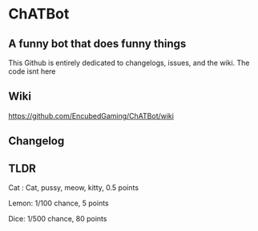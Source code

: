 # ChATBot
A funny bot that does funny things
------------------------------------
This Github is entirely dedicated to changelogs, issues, and the wiki. The code isnt here
 
 Wiki
 ---------
 https://github.com/EncubedGaming/ChATBot/wiki
 
 Changelog
 ------
 
 TLDR
 -----
 
 Cat : Cat, pussy, meow, kitty, 0.5 points
 
 Lemon: 1/100 chance, 5 points
 
 Dice: 1/500 chance, 80 points
 
